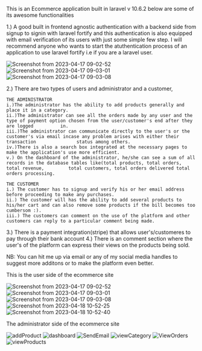This is an Ecommerce application built in laravel v 10.6.2 below are some of its awesome functionalities

1.) A good built in frontend agnostic authentication with a backend side from signup to signin with laravel fortify and this authentication is also equipped with email verification of its users with just some simple few step. I will recommend anyone who wants to start the atuthentication process of an application to use laravel fortify i.e if you are a laravel user.

![Screenshot from 2023-04-17 09-02-52](https://user-images.githubusercontent.com/43294515/232754272-0927a54a-d464-4fe4-9572-88f104f65613.png)
![Screenshot from 2023-04-17 09-03-01](https://user-images.githubusercontent.com/43294515/232754277-1c033a5d-7177-4f6d-9ed5-9b6bbc735098.png)
![Screenshot from 2023-04-17 09-03-08](https://user-images.githubusercontent.com/43294515/232754284-22530c1a-1f15-4c7d-9634-1c3a985afdac.png)



2.) There are two types of users and administrator and a customer, 

    THE ADMINISTRATOR
    i.)The administrator has the ability to add products generally and place it in a category.
    ii.)The administrator can see all the orders made by any user and the type of payment option chosen from the user/customer's end after they are logged          in.
    iii.)The administrator can communicate directly to the user's or the customer's via email incase any problem arises with either their transaction               status among others.
    iv.)There is also a search box integrated at the necessary pages to make the application's use more efficient.
    v.) On the dashboard of the administrator, he/she can see a sum of all records in the database tables like(total products, total orders, total revenue,         total customers, total orders delivered total orders processing.
    
    THE CUSTOMER
    i.) The customer has to signup and verify his or her email address before proceeding to make any purchases.
    ii.) The customer will has the ability to add several products to his/her cart and can also remove some products if the bill becomes too cumbersom :).
    iii.) The customers can comment on the use of the platform and other customers can reply to a particular comment being made.
    
3.) There is a payment integration(stripe) that allows user's/customeres to pay through their bank account
4.) There is an comment section where the user's of the platform can express their views on the products being sold.


NB: You can hit me up via email or any of my social media handles to suggest more additons or to make the platform even better.

This is the user side of the ecommerce site

![Screenshot from 2023-04-17 09-02-52](https://user-images.githubusercontent.com/43294515/232756157-a1eeeab0-727f-4558-b2ad-42854f5ef07f.png)
![Screenshot from 2023-04-17 09-03-01](https://user-images.githubusercontent.com/43294515/232756167-68bb8b89-192c-4c95-a632-900d3f9288d6.png)
![Screenshot from 2023-04-17 09-03-08](https://user-images.githubusercontent.com/43294515/232756170-f0cfa269-a53a-4939-80ac-d6b54f13359a.png)
![Screenshot from 2023-04-18 10-52-25](https://user-images.githubusercontent.com/43294515/232756175-c18aff6c-61bf-4e58-91e5-56c7d57f85be.png)
![Screenshot from 2023-04-18 10-52-40](https://user-images.githubusercontent.com/43294515/232756177-2a149e2d-b082-482a-95df-10c8c29649ba.png)


The administrator side of the ecommerce site

![addProduct](https://user-images.githubusercontent.com/43294515/232756548-4bf5736c-cbfc-49ea-a51b-e0eed83487fd.png)
![dashboard](https://user-images.githubusercontent.com/43294515/232756555-32f72e7d-841f-43db-b8de-d34aeeb20cfd.png)
![SendEmail](https://user-images.githubusercontent.com/43294515/232756562-f66e6259-6da4-44aa-ba8d-74f88b3b99ac.png)
![viewCategory](https://user-images.githubusercontent.com/43294515/232756569-9b8f419c-1a2c-44af-ac6c-cd073ee6eb73.png)
![ViewOrders](https://user-images.githubusercontent.com/43294515/232756572-96ab8455-7782-418f-a059-77c61de21508.png)
![viewProducts](https://user-images.githubusercontent.com/43294515/232756575-3eb1ed53-32a9-4b9a-9998-971bc68b4dbf.png)



